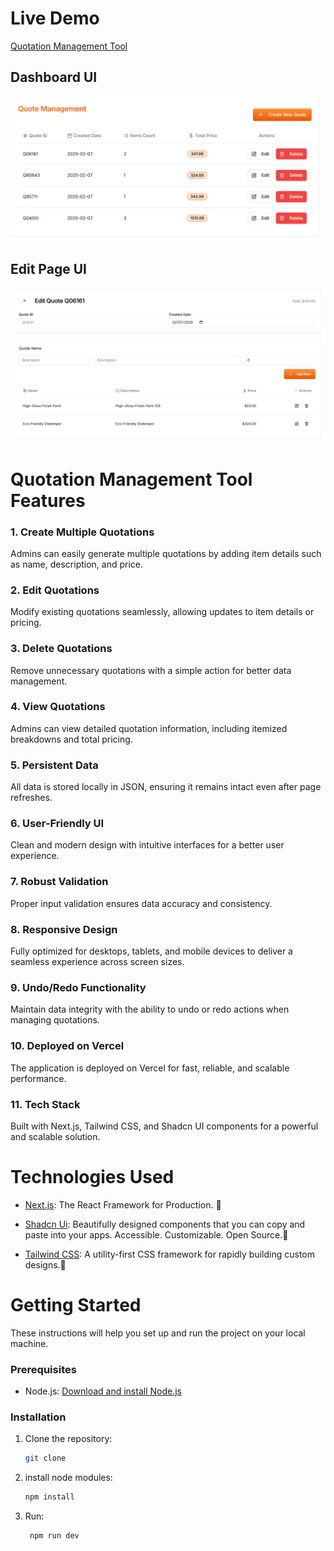 # Live Demo

[Quotation Management Tool](https://quotation-management-tool.vercel.app/)

## Dashboard UI

![Home Screen](public/dashboardui.png)

## Edit Page UI

![Home Screen](public/editui.PNG)

# Quotation Management Tool Features

### **1. Create Multiple Quotations**

Admins can easily generate multiple quotations by adding item details such as name, description, and price.

### **2. Edit Quotations**

Modify existing quotations seamlessly, allowing updates to item details or pricing.

### **3. Delete Quotations**

Remove unnecessary quotations with a simple action for better data management.

### **4. View Quotations**

Admins can view detailed quotation information, including itemized breakdowns and total pricing.

### **5. Persistent Data**

All data is stored locally in JSON, ensuring it remains intact even after page refreshes.

### **6. User-Friendly UI**

Clean and modern design with intuitive interfaces for a better user experience.

### **7. Robust Validation**

Proper input validation ensures data accuracy and consistency.

### **8. Responsive Design**

Fully optimized for desktops, tablets, and mobile devices to deliver a seamless experience across screen sizes.

### **9. Undo/Redo Functionality**

Maintain data integrity with the ability to undo or redo actions when managing quotations.

### **10. Deployed on Vercel**

The application is deployed on Vercel for fast, reliable, and scalable performance.

### **11. Tech Stack**

Built with Next.js, Tailwind CSS, and Shadcn UI components for a powerful and scalable solution.

# Technologies Used

- [Next.js](https://nextjs.org/): The React Framework for Production.
  🚀

- [Shadcn Ui](https://ui.shadcn.com/): Beautifully designed components that you can copy and paste into your apps. Accessible. Customizable. Open Source.🤖

- [Tailwind CSS](https://tailwindcss.com/): A utility-first CSS framework for rapidly building custom designs.🐊

# Getting Started

These instructions will help you set up and run the project on your local machine.

### Prerequisites

- Node.js: [Download and install Node.js](https://nodejs.org/)

### Installation

1. Clone the repository:

   ```bash
   git clone
   ```

2. install node modules:

   ```bash
   npm install
   ```

3. Run:

   ```bash
    npm run dev
   ```
